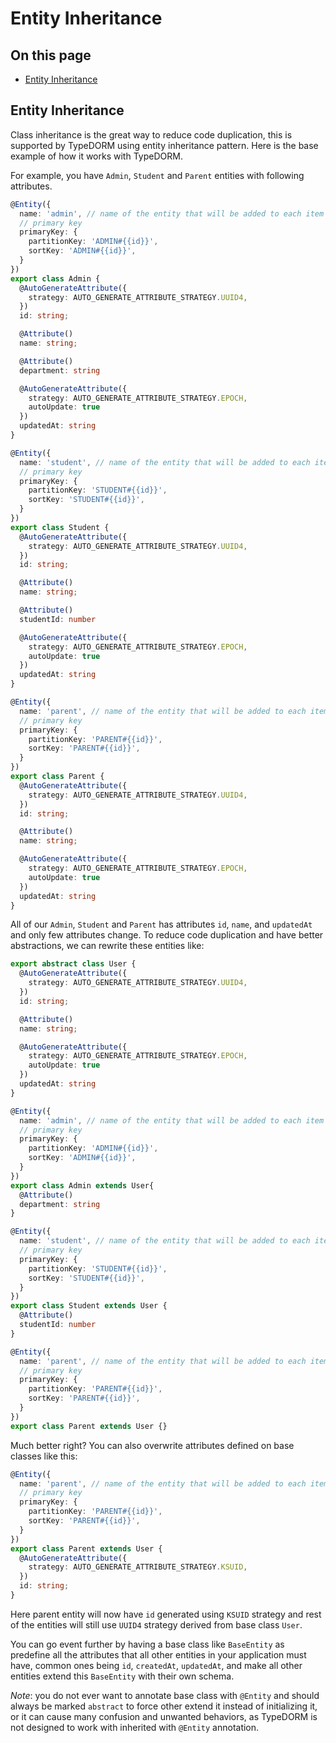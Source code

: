 # Entity Inheritance

## On this page

- [Entity Inheritance](#entity-inheritance)

## Entity Inheritance

Class inheritance is the great way to reduce code duplication, this is supported by TypeDORM using entity inheritance pattern. Here is the base example of how it works with TypeDORM.

For example, you have `Admin`, `Student` and `Parent` entities with following attributes.

```Typescript
@Entity({
  name: 'admin', // name of the entity that will be added to each item as an attribute
  // primary key
  primaryKey: {
    partitionKey: 'ADMIN#{{id}}',
    sortKey: 'ADMIN#{{id}}',
  }
})
export class Admin {
  @AutoGenerateAttribute({
    strategy: AUTO_GENERATE_ATTRIBUTE_STRATEGY.UUID4,
  })
  id: string;

  @Attribute()
  name: string;

  @Attribute()
  department: string

  @AutoGenerateAttribute({
    strategy: AUTO_GENERATE_ATTRIBUTE_STRATEGY.EPOCH,
    autoUpdate: true
  })
  updatedAt: string
}
```

```Typescript
@Entity({
  name: 'student', // name of the entity that will be added to each item as an attribute
  // primary key
  primaryKey: {
    partitionKey: 'STUDENT#{{id}}',
    sortKey: 'STUDENT#{{id}}',
  }
})
export class Student {
  @AutoGenerateAttribute({
    strategy: AUTO_GENERATE_ATTRIBUTE_STRATEGY.UUID4,
  })
  id: string;

  @Attribute()
  name: string;

  @Attribute()
  studentId: number

  @AutoGenerateAttribute({
    strategy: AUTO_GENERATE_ATTRIBUTE_STRATEGY.EPOCH,
    autoUpdate: true
  })
  updatedAt: string
}
```

```Typescript
@Entity({
  name: 'parent', // name of the entity that will be added to each item as an attribute
  // primary key
  primaryKey: {
    partitionKey: 'PARENT#{{id}}',
    sortKey: 'PARENT#{{id}}',
  }
})
export class Parent {
  @AutoGenerateAttribute({
    strategy: AUTO_GENERATE_ATTRIBUTE_STRATEGY.UUID4,
  })
  id: string;

  @Attribute()
  name: string;

  @AutoGenerateAttribute({
    strategy: AUTO_GENERATE_ATTRIBUTE_STRATEGY.EPOCH,
    autoUpdate: true
  })
  updatedAt: string
}
```

All of our `Admin`, `Student` and `Parent` has attributes `id`, `name`, and `updatedAt` and only few attributes change. To reduce code duplication and have better abstractions, we can rewrite these entities like:

```Typescript
export abstract class User {
  @AutoGenerateAttribute({
    strategy: AUTO_GENERATE_ATTRIBUTE_STRATEGY.UUID4,
  })
  id: string;

  @Attribute()
  name: string;

  @AutoGenerateAttribute({
    strategy: AUTO_GENERATE_ATTRIBUTE_STRATEGY.EPOCH,
    autoUpdate: true
  })
  updatedAt: string
}
```

```Typescript
@Entity({
  name: 'admin', // name of the entity that will be added to each item as an attribute
  // primary key
  primaryKey: {
    partitionKey: 'ADMIN#{{id}}',
    sortKey: 'ADMIN#{{id}}',
  }
})
export class Admin extends User{
  @Attribute()
  department: string
}
```

```Typescript
@Entity({
  name: 'student', // name of the entity that will be added to each item as an attribute
  // primary key
  primaryKey: {
    partitionKey: 'STUDENT#{{id}}',
    sortKey: 'STUDENT#{{id}}',
  }
})
export class Student extends User {
  @Attribute()
  studentId: number
}
```

```Typescript
@Entity({
  name: 'parent', // name of the entity that will be added to each item as an attribute
  // primary key
  primaryKey: {
    partitionKey: 'PARENT#{{id}}',
    sortKey: 'PARENT#{{id}}',
  }
})
export class Parent extends User {}
```

Much better right? You can also overwrite attributes defined on base classes like this:

```Typescript
@Entity({
  name: 'parent', // name of the entity that will be added to each item as an attribute
  // primary key
  primaryKey: {
    partitionKey: 'PARENT#{{id}}',
    sortKey: 'PARENT#{{id}}',
  }
})
export class Parent extends User {
  @AutoGenerateAttribute({
    strategy: AUTO_GENERATE_ATTRIBUTE_STRATEGY.KSUID,
  })
  id: string;
}
```

Here parent entity will now have `id` generated using `KSUID` strategy and rest of the entities will still use `UUID4` strategy derived from base class `User`.

You can go event further by having a base class like `BaseEntity` as predefine all the attributes that all other entities in your application must have, common ones being `id`, `createdAt`, `updatedAt`, and make all other entities extend this `BaseEntity` with their own schema.

_Note_: you do not ever want to annotate base class with `@Entity` and should always be marked `abstract` to force other extend it instead of initializing it, or it can cause many confusion and unwanted behaviors, as TypeDORM is not designed to work with inherited with `@Entity` annotation.
